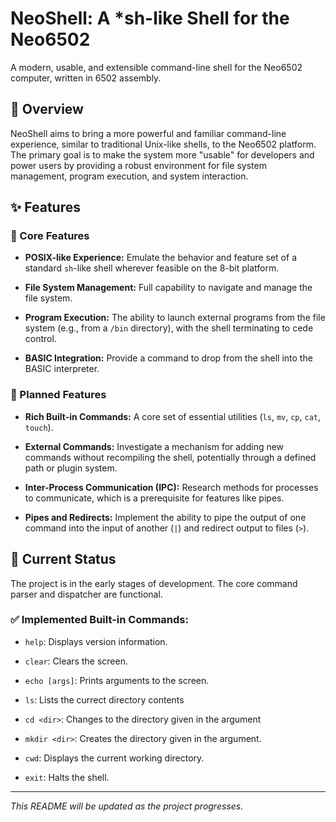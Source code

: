 # NeoShell: A *sh-like Shell for the Neo6502

A modern, usable, and extensible command-line shell for the Neo6502 computer, written in 6502 assembly.

## 📜 Overview

NeoShell aims to bring a more powerful and familiar command-line experience, similar to traditional Unix-like shells, to the Neo6502 platform. The primary goal is to make the system more "usable" for developers and power users by providing a robust environment for file system management, program execution, and system interaction.

## ✨ Features

### 🎯 Core Features

* **POSIX-like Experience:** Emulate the behavior and feature set of a standard `sh`-like shell wherever feasible on the 8-bit platform.

* **File System Management:** Full capability to navigate and manage the file system.

* **Program Execution:** The ability to launch external programs from the file system (e.g., from a `/bin` directory), with the shell terminating to cede control.

* **BASIC Integration:** Provide a command to drop from the shell into the BASIC interpreter.

### 🚀 Planned Features

* **Rich Built-in Commands:** A core set of essential utilities (`ls`, `mv`, `cp`, `cat`, `touch`).

* **External Commands:** Investigate a mechanism for adding new commands without recompiling the shell, potentially through a defined path or plugin system.

* **Inter-Process Communication (IPC):** Research methods for processes to communicate, which is a prerequisite for features like pipes.

* **Pipes and Redirects:** Implement the ability to pipe the output of one command into the input of another (`|`) and redirect output to files (`>`).

## 🚦 Current Status

The project is in the early stages of development. The core command parser and dispatcher are functional.

### ✅ Implemented Built-in Commands:

* `help`: Displays version information.

* `clear`: Clears the screen.

* `echo [args]`: Prints arguments to the screen.

* `ls`: Lists the currect directory contents

* `cd <dir>`: Changes to the directory given in the argument

* `mkdir <dir>`: Creates the directory given in the argument.

* `cwd`: Displays the current working directory.

* `exit`: Halts the shell.

---
*This README will be updated as the project progresses.*
